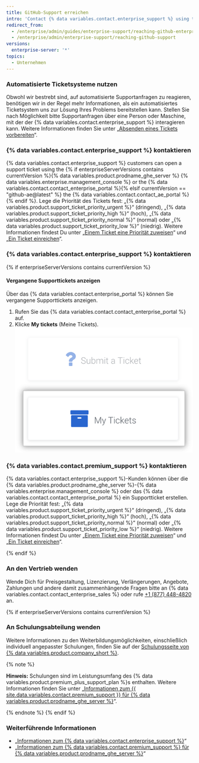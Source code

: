 ```yaml
---
title: GitHub-Support erreichen
intro: 'Contact {% data variables.contact.enterprise_support %} using the {% if enterpriseServerVersions contains currentVersion %}{% data variables.product.prodname_ghe_server %} {% data variables.enterprise.management_console %} or{% endif %} the support portal.'
redirect_from:
  - /enterprise/admin/guides/enterprise-support/reaching-github-enterprise-support/
  - /enterprise/admin/enterprise-support/reaching-github-support
versions:
  enterprise-server: '*'
topics:
  - Unternehmen
---
```


### Automatisierte Ticketsysteme nutzen

Obwohl wir bestrebt sind, auf automatisierte Supportanfragen zu reagieren, benötigen wir in der Regel mehr Informationen, als ein automatisiertes Ticketsystem uns zur Lösung Ihres Problems bereitstellen kann. Stellen Sie nach Möglichkeit bitte Supportanfragen über eine Person oder Maschine, mit der der {% data variables.contact.enterprise_support %} interagieren kann. Weitere Informationen finden Sie unter „[Absenden eines Tickets vorbereiten](/enterprise/admin/guides/enterprise-support/preparing-to-submit-a-ticket)“.

### {% data variables.contact.enterprise_support %} kontaktieren

{% data variables.contact.enterprise_support %} customers can open a support ticket using the {% if enterpriseServerVersions contains currentVersion %}{% data variables.product.prodname_ghe_server %} {% data variables.enterprise.management_console %} or the {% data variables.contact.contact_enterprise_portal %}{% elsif currentVersion == "github-ae@latest" %} the {% data variables.contact.contact_ae_portal %}{% endif %}. Lege die Priorität des Tickets fest: „{% data variables.product.support_ticket_priority_urgent %}“ (dringend), „{% data variables.product.support_ticket_priority_high %}“ (hoch), „{% data variables.product.support_ticket_priority_normal %}“ (normal) oder „{% data variables.product.support_ticket_priority_low %}“ (niedrig). Weitere Informationen findest Du unter „[Einem Ticket eine Priorität zuweisen](/enterprise/admin/guides/enterprise-support/about-github-enterprise-support#assigning-a-priority-to-a-support-ticket)“ und „[Ein Ticket einreichen](/enterprise/admin/guides/enterprise-support/submitting-a-ticket)“.

### {% data variables.contact.enterprise_support %} kontaktieren

{% if enterpriseServerVersions contains currentVersion %}
#### Vergangene Supporttickets anzeigen

Über das {% data variables.contact.enterprise_portal %} können Sie vergangene Supporttickets anzeigen.

1. Rufen Sie das {% data variables.contact.contact_enterprise_portal %} auf.
2. Klicke **My tickets** (Meine Tickets). ![Zuvor eingereichte Tickets anzeigen](/assets/images/enterprise/support/view-past-tickets.png)

### {% data variables.contact.premium_support %} kontaktieren

{% data variables.contact.enterprise_support %}-Kunden können über die {% data variables.product.prodname_ghe_server %}-{% data variables.enterprise.management_console %} oder das {% data variables.contact.contact_enterprise_portal %} ein Supportticket erstellen. Lege die Priorität fest: „{% data variables.product.support_ticket_priority_urgent %}“ (dringend), „{% data variables.product.support_ticket_priority_high %}“ (hoch), „{% data variables.product.support_ticket_priority_normal %}“ (normal) oder „{% data variables.product.support_ticket_priority_low %}“ (niedrig). Weitere Informationen findest Du unter „[Einem Ticket eine Priorität zuweisen](/enterprise/admin/guides/enterprise-support/about-github-premium-support-for-github-enterprise-server#assigning-a-priority-to-a-support-ticket)“ und „[Ein Ticket einreichen](/enterprise/admin/guides/enterprise-support/submitting-a-ticket)“.

{% endif %}
### An den Vertrieb wenden

Wende Dich für Preisgestaltung, Lizenzierung, Verlängerungen, Angebote, Zahlungen und andere damit zusammenhängende Fragen bitte an {% data variables.contact.contact_enterprise_sales %} oder rufe [+1 (877) 448-4820](tel:+1-877-448-4820) an.

{% if enterpriseServerVersions contains currentVersion %}
### An Schulungsabteilung wenden

Weitere Informationen zu den Weiterbildungsmöglichkeiten, einschließlich individuell angepasster Schulungen, finden Sie auf der [Schulungsseite von {% data variables.product.company_short %}](https://services.github.com/).

{% note %}

**Hinweis:** Schulungen sind im Leistungsumfang des {% data variables.product.premium_plus_support_plan %}s enthalten. Weitere Informationen finden Sie unter „[Informationen zum {{ site.data.variables.contact.premium_support }} für {% data variables.product.prodname_ghe_server %}](/enterprise/admin/guides/enterprise-support/about-github-premium-support-for-github-enterprise-server)“.

{% endnote %}
{% endif %}

### Weiterführende Informationen

- „[Informationen zum {% data variables.contact.enterprise_support %}](/enterprise/admin/guides/enterprise-support/about-github-enterprise-support)“
- „[Informationen zum {% data variables.contact.premium_support %} für {% data variables.product.prodname_ghe_server %}](/enterprise/admin/guides/enterprise-support/about-github-premium-support-for-github-enterprise-server)“
